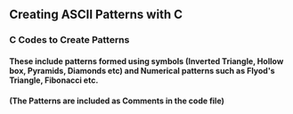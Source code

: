 ## Creating ASCII Patterns with C
### C Codes to Create Patterns
#### These include patterns formed using symbols (Inverted Triangle, Hollow box, Pyramids, Diamonds etc) and Numerical patterns such as Flyod's Triangle, Fibonacci etc. 
#### (The Patterns are included as Comments in the code file)
